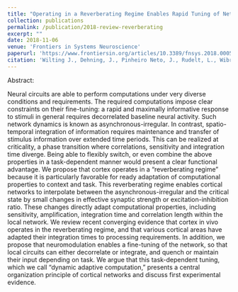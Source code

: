 ```yaml
---
title: "Operating in a Reverberating Regime Enables Rapid Tuning of Network States to Task Requirements"
collection: publications
permalink: /publication/2018-review-reverberating
excerpt: ""
date: 2018-11-06
venue: 'Frontiers in Systems Neuroscience'
paperurl: 'https://www.frontiersin.org/articles/10.3389/fnsys.2018.00055'
citation: 'Wilting J., Dehning, J., Pinheiro Neto, J., Rudelt, L., Wibral, M., Zierenberg, J., Priesemann, V., Operating in a Reverberating Regime Enables Rapid Tuning of Network States to Task Requirements. Front. Syst. Neurosci. 12, (2018).'
---
```

Abstract:

Neural circuits are able to perform computations under very diverse conditions and requirements. The required computations impose clear constraints on their fine-tuning: a rapid and maximally informative response to stimuli in general requires decorrelated baseline neural activity. Such network dynamics is known as asynchronous-irregular. In contrast, spatio-temporal integration of information requires maintenance and transfer of stimulus information over extended time periods. This can be realized at criticality, a phase transition where correlations, sensitivity and integration time diverge. Being able to flexibly switch, or even combine the above properties in a task-dependent manner would present a clear functional advantage. We propose that cortex operates in a “reverberating regime” because it is particularly favorable for ready adaptation of computational properties to context and task. This reverberating regime enables cortical networks to interpolate between the asynchronous-irregular and the critical state by small changes in effective synaptic strength or excitation-inhibition ratio. These changes directly adapt computational properties, including sensitivity, amplification, integration time and correlation length within the local network. We review recent converging evidence that cortex in vivo operates in the reverberating regime, and that various cortical areas have adapted their integration times to processing requirements. In addition, we propose that neuromodulation enables a fine-tuning of the network, so that local circuits can either decorrelate or integrate, and quench or maintain their input depending on task. We argue that this task-dependent tuning, which we call “dynamic adaptive computation,” presents a central organization principle of cortical networks and discuss first experimental evidence.
